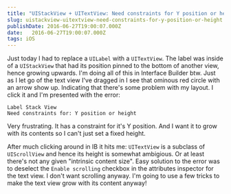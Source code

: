 ```yaml
---
title: "UIStackView + UITextView: Need constraints for Y position or height"
slug: uistackview-uitextview-need-constraints-for-y-position-or-height
publishDate: 2016-06-27T19:00:07.000Z
date:   2016-06-27T19:00:07.000Z
tags: iOS
---
```


Just today I had to replace a `UILabel` with a `UITextView`. The label was inside of a `UIStackView` that had its position pinned to the bottom of another view, hence growing upwards. I'm doing all of this in Interface Builder btw. Just as I let go of the text view I've dragged in I see that ominous red circle with an arrow show up. Indicating that there's some problem with my layout. I click it and I'm presented with the error:

```
Label Stack View
Need constraints for: Y position or height
```

Very frustrating. It has a constraint for it's Y position. And I want it to grow with its contents so I can't just set a fixed height.

After much clicking around in IB it hits me: `UITextView` is a subclass of `UIScrollView` and hence its height is somewhat ambigious. Or at least there's not any given "intrinsic content size". Easy solution to the error was to deselect the `Enable scrolling` checkbox in the attributes inspector for the text view. I don't want scrolling anyway. I'm going to use a few tricks to make the text view grow with its content anyway!


